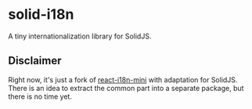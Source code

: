 # solid-i18n

A tiny internationalization library for SolidJS.

## Disclaimer

Right now, it's just a fork of [react-i18n-mini](https://github.com/SanichKotikov/react-i18n-mini) with adaptation for
SolidJS. There is an idea to extract the common part into a separate package, but there is no time yet.
